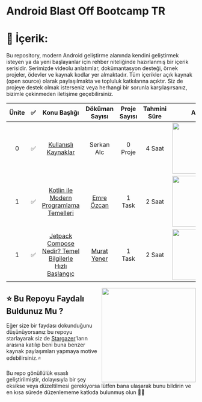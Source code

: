 # Android Blast Off Bootcamp TR

# 📝 İçerik:

Bu repository, modern Android geliştirme alanında kendini geliştirmek isteyen ya da yeni başlayanlar için rehber niteliğinde hazırlanmış bir içerik serisidir. Serimizde videolu anlatımlar, dokümantasyon desteği, örnek projeler, ödevler ve kaynak kodlar yer almaktadır. Tüm içerikler açık kaynak (open source) olarak paylaşılmakta ve topluluk katkılarına açıktır. Siz de projeye destek olmak isterseniz veya herhangi bir sorunla karşılaşırsanız, bizimle çekinmeden iletişime geçebilirsiniz.



|Ünite|✅  |          Konu Başlığı          | Döküman Sayısı  | Proje Sayısı | Tahmini Süre |Alan |
|:---:|:-----|:------------------------------:|:-----------------:|:--------------:|:--------------:|:-------------:|
|0|✅     | [Kullanışlı Kaynaklar](https://github.com/Developer-MultiGroup/Android-Blast-Off/tree/main/Part%2000%20%7C%20Kaynak%C3%A7a)       |Serkan Alc                |0 Proje              | 4 Saat             | <img src="https://developers.google.com/profile/badges/events/io/2022/android/3-build/badge.svg" width="135em"/> 
|1|✅     | [Kotlin ile Modern Programlama Temelleri](https://www.youtube.com/watch?v=ON-jPJLeQxw)       |[Emre Özcan](https://www.linkedin.com/in/emre-%C3%B6zcan-6aa582193/)               |1 Task              | 2 Saat             | <img src="https://developers.google.com/profile/badges/events/io/2022/android/3-build/badge.svg" width="135em"/>
|1|✅     | [Jetpack Compose Nedir? Temel Bilgilerle Hızlı Başlangıç](https://www.youtube.com/watch?v=wku2t4buH10&ab_channel=MultiGroupCommunity)       |[Murat Yener ](https://www.linkedin.com/in/muratyener/)              |1 Task              | 2 Saat             | <img src="https://developers.google.com/profile/badges/events/io/2022/android/3-build/badge.svg" width="135em"/>  

<img align="right" src="https://media.giphy.com/media/fWpU2nQmUKvRct4c1u/giphy.gif" width='250'/>

## ⭐ Bu Repoyu Faydalı Buldunuz Mu ?

Eğer size bir faydası dokunduğunu düşünüyorsanız bu repoyu starlayarak siz de [Stargazer](url)'ların arasına katılıp beni buna benzer kaynak paylaşımları yapmaya motive edebilirsiniz.⭐ <br>
<br>
Bu repo gönüllülük esaslı geliştirilmiştir, dolayısıyla bir şey eksikse veya düzeltilmesi gerekiyorsa lütfen bana ulaşarak bunu bildirin ve en kısa sürede düzenlememe katkıda bulunmuş olun 👍🏻
